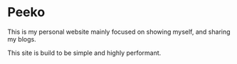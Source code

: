 # Peeko

This is my personal website mainly focused on showing myself, and sharing my blogs.

This site is build to be simple and highly performant.

